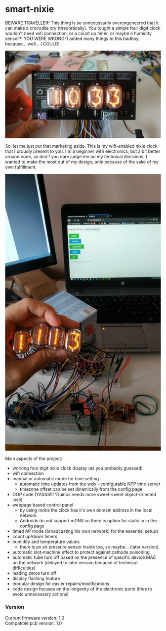 # smart-nixie
BEWARE TRAVELLER! This thing is so unnecessarily overengeneered that it can make a crocodile cry (theoretically). You tought a simple four digit clock wouldn't need wifi connection, or a count up timer, or maybe a humidity sensor?! YOU WERE WRONG! I added many things to this badboy, because... well... I COULD!

<img src="https://raw.githubusercontent.com/danielbene/smart-nixie/master/docs/pics/complete.jpg">  

So, let me just put that marketing aside. This is my wifi-enabled nixie clock that I proudly present to you. I'm a beginner with electronics, but a bit better around code, so don't you dare judge me on my technical decisions. I wanted to make the most out of my design, only because of the sake of my own fulfillment.

<img src="https://raw.githubusercontent.com/danielbene/smart-nixie/master/docs/pics/finalizing_circuit.jpg">

Main aspects of the project:  
- working four digit nixie clock display (as you probably guessed)  
- wifi connection  
- manual or automatic mode for time setting  
  - automatic time updates from the web - configurable NTP time server  
  - timezone offset can be set dinamically from the config page  
- OOP code (YASSS!!! 'Duinos needs more sweet-sweet object-oriented love)  
- webpage based control panel  
  - by using mdns the clock has it's own domain address in the local network  
  - Androids do not support mDNS so there is option for static ip in the config page  
- timed AP mode (broadcasting his own network) for the essential setups  
- count up/down timers  
- humidity and temperature values  
  - there is an air pressure sensor inside too, so maybe... (later varsion)  
- automatic slot-machine effect to protect against cathode poisoning  
- automatic tube turn off based on the presence of specific device MAC on the network (delayed to later version because of technical difficulties)  
- leading zeros turn off  
- display flashing feature  
- modular design for easier repairs/modifications  
- code design focuses on the longevity of the electronic parts (tries to avoid unnecessary actions)  

### Version
Current firmware version: 1.0  
Compatible pcb version: 1.0  
